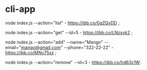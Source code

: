 # cli-app

node index.js --action="list" - https://ibb.co/0qZQvDD ;

node index.js --action="get" --id=5 - https://ibb.co/LNzsvk2 ;

node index.js --action="add" --name="Mango" --email="mango@gmail.com" --phone="322-22-22" - https://ibb.co/MNv75xz ;

node index.js --action="remove" --id=3 - https://ibb.co/hd63c1W .
